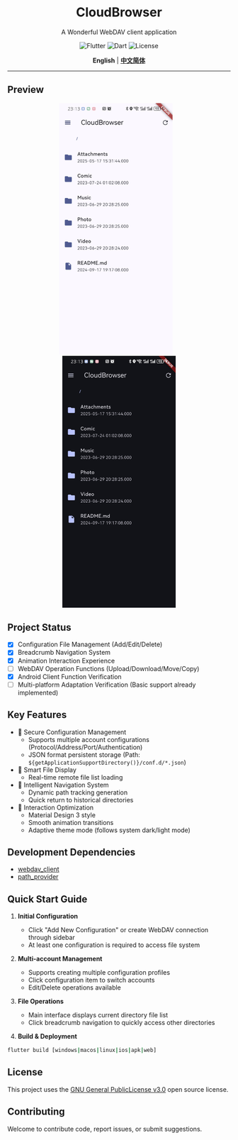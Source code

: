 <div align="center">
<h1>CloudBrowser</h1>

A Wonderful WebDAV client application

![Flutter](https://img.shields.io/badge/flutter-%2302569B.svg?style=flat&logo=flutter&logoColor=white) ![Dart](https://img.shields.io/badge/dart-%230175C2.svg?style=flat&logo=dart&logoColor=white) ![License](https://img.shields.io/badge/License-GPLv3-blue)

**English** | [**中文简体**](/docs/cn/README.md) 

</div>


---

## Preview
<center>
<img src=/docs/images/Home_light.jpg width=256/>&ensp;&ensp;<img src=/docs/images/Home_dark.jpg width=256/>
</center>

## Project Status
- [x] Configuration File Management (Add/Edit/Delete)
- [x] Breadcrumb Navigation System
- [x] Animation Interaction Experience
- [ ] WebDAV Operation Functions (Upload/Download/Move/Copy)
- [x] Android Client Function Verification
- [ ] Multi-platform Adaptation Verification (Basic support already implemented)

## Key Features
- 🔐 Secure Configuration Management
  - Supports multiple account configurations (Protocol/Address/Port/Authentication)
  - JSON format persistent storage (Path: `${getApplicationSupportDirectory()}/conf.d/*.json`)
- 📄 Smart File Display
  - Real-time remote file list loading
- 🧭 Intelligent Navigation System
  - Dynamic path tracking generation
  - Quick return to historical directories
- 🎨 Interaction Optimization
  - Material Design 3 style
  - Smooth animation transitions
  - Adaptive theme mode (follows system dark/light mode)

## Development Dependencies
- [webdav_client](https://pub.dev/packages/webdav_client)
- [path_provider](https://pub.dev/packages/path_provider)

## Quick Start Guide
1. **Initial Configuration**
   - Click "Add New Configuration" or create WebDAV connection through sidebar
   - At least one configuration is required to access file system

2. **Multi-account Management**
   - Supports creating multiple configuration profiles
   - Click configuration item to switch accounts
   - Edit/Delete operations available

3. **File Operations**
   - Main interface displays current directory file list
   - Click breadcrumb navigation to quickly access other directories

4. **Build & Deployment**
```bash
flutter build [windows|macos|linux|ios|apk|web]
```

## License
This project uses the [GNU General PublicLicense v3.0](LICENSE.txt) open source license.

## Contributing
Welcome to contribute code, report issues, or submit suggestions.